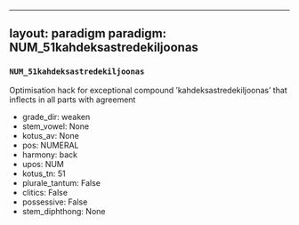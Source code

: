 
---
layout: paradigm
paradigm: NUM_51kahdeksastredekiljoonas
---
### ` NUM_51kahdeksastredekiljoonas `

Optimisation hack for exceptional compound ’kahdeksastredekiljoonas’ that inflects in all parts with agreement
* grade_dir: weaken
* stem_vowel: None
* kotus_av: None
* pos: NUMERAL
* harmony: back
* upos: NUM
* kotus_tn: 51
* plurale_tantum: False
* clitics: False
* possessive: False
* stem_diphthong: None
